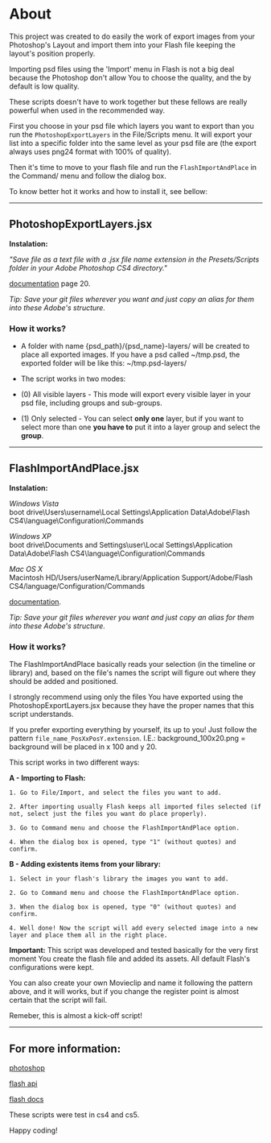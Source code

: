 # About

This project was created to do easily the work of export images from your Photoshop's Layout and import them into your Flash file keeping the layout's position properly.

Importing psd files using the 'Import' menu in Flash is not a big deal because the Photoshop don't allow You to choose the quality, and the by default is low quality.

These scripts doesn't have to work together but these fellows are really powerful when used in the recommended way.

First you choose in your psd file which layers you want to export than you run the <code>PhotoshopExportLayers</code> in the File/Scripts menu. It will export your list into a specific folder into the same level as your psd file are (the export always uses png24 format with 100% of quality).

Then it's time to move to your flash file and run the <code>FlashImportAndPlace</code> in the Command/ menu and follow the dialog box.

To know better hot it works and how to install it, see bellow:

* * *

## PhotoshopExportLayers.jsx
**Instalation:**

*"Save file as a text file with a .jsx file name extension in the Presets/Scripts folder in your Adobe
Photoshop CS4 directory."*

[documentation](https://docs.google.com/viewer?url=http://www.adobe.com/content/dam/Adobe/en/devnet/photoshop/pdfs/photoshop_cs4_scripting_guide.pdf) page 20.

*Tip: Save your git files wherever you want and just copy an alias for them into these Adobe's structure.*

### How it works?

- A folder with name {psd_path}/{psd_name}-layers/ will be created to place all exported images.
If you have a psd called ~/tmp.psd, the exported folder will be like this: ~/tmp.psd-layers/

- The script works in two modes:

* (0) All visible layers - This mode will export every visible layer in your psd file, including groups and sub-groups. 

* (1) Only selected - You can select **only one** layer, but if you want to select more than one **you have to** put it into a layer group and select the **group**.

* * *

## FlashImportAndPlace.jsx
**Instalation:**

*Windows Vista*<br>boot drive\Users\username\Local Settings\Application Data\Adobe\Flash CS4\language\Configuration\Commands

*Windows XP*<br>boot drive\Documents and Settings\user\Local Settings\Application Data\Adobe\Flash CS4\language\Configuration\Commands

*Mac OS X*<br>Macintosh HD/Users/userName/Library/Application Support/Adobe/Flash CS4/language/Configuration/Commands

[documentation](http://help.adobe.com/en_US/Flash/10.0_ExtendingFlash/WS5b3ccc516d4fbf351e63e3d118a9024f3f-7fe8.html#WS5b3ccc516d4fbf351e63e3d118a9024f3f-7fe3).

*Tip: Save your git files wherever you want and just copy an alias for them into these Adobe's structure.*

### How it works?

The FlashImportAndPlace basically reads your selection (in the timeline or library) and, based on the file's names the script will figure out where they should be added and positioned.

I strongly recommend using only the files You have exported using the PhotoshopExportLayers.jsx because they have the proper names that this script understands.

If you prefer exporting everything by yourself, its up to you!
Just follow the pattern <code>file_name_PosXxPosY.extension</code>.
I.E.: background_100x20.png = background will be placed in x 100 and y 20.

This script works in two different ways:

**A - Importing to Flash:**

	1. Go to File/Import, and select the files you want to add.

	2. After importing usually Flash keeps all imported files selected (if not, select just the files you want do place properly).

	3. Go to Command menu and choose the FlashImportAndPlace option.

	4. When the dialog box is opened, type "1" (without quotes) and confirm.

**B - Adding existents items from your library:**

	1. Select in your flash's library the images you want to add. 

	2. Go to Command menu and choose the FlashImportAndPlace option.

	3. When the dialog box is opened, type "0" (without quotes) and confirm.

	4. Well done! Now the script will add every selected image into a new layer and place them all in the right place.

**Important:** This script was developed and tested basically for the very first moment You create the flash file and added its assets. All default Flash's configurations were kept.

You can also create your own Movieclip and name it following the pattern above, and it will works, but if you change the register point is almost certain that the script will fail.

Remeber, this is almost a kick-off script!

* * *

## For more information:

[photoshop](http://www.adobe.com/devnet/photoshop/scripting.html)

[flash api](https://docs.google.com/a/ialmeida.com/viewer?url=http://help.adobe.com/en_US/Flash/10.0_ExtendingFlash/flash_cs4_extending.pdf)

[flash docs](http://help.adobe.com/en_US/Flash/10.0_ExtendingFlash/)

These scripts were test in cs4 and cs5.

Happy coding!